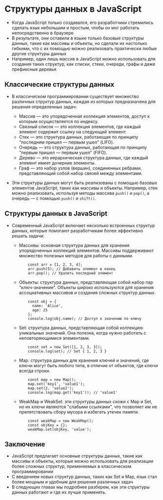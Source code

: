# Структуры данных в JavaScript

- Когда JavaScript только создавался, его разработчики стремились сделать язык небольшим и простым, чтобы он мог работать непосредственно в браузере
- В результате, они оставили в языке только базовые структуры данных, такие как массивы и объекты, но сделали их настолько гибкими, что с их помощью можно реализовать практически любые другие структуры данных
- Например, один лишь массив в JavaScript можно использовать для создания таких структур, как списки, стеки, очереди, графы и даже префиксные деревья

## Классические структуры данных

- В классическом программировании существует множество различных структур данных, каждая из которых предназначена для решения определенных задач:

  - Массив — это упорядоченная коллекция элементов, доступ к которым осуществляется по индексу.
  - Связный список — это коллекция элементов, где каждый элемент содержит ссылку на следующий элемент.
  - Стек — это структура данных, работающая по принципу "последним пришел — первым ушел" (LIFO).
  - Очередь — это структура данных, работающая по принципу "первым пришел — первым ушел" (FIFO).
  - Дерево — это иерархическая структура данных, где каждый элемент имеет дочерние элементы.
  - Граф — это набор узлов (вершин), соединенных ребрами, представляющий собой набор связей между элементами.

- Эти структуры данных могут быть реализованы с помощью базовых элементов JavaScript, таких как массивы и объекты. Например, стек можно реализовать, используя методы массива `push()` и `pop()`, а очередь — с помощью `push()` и `shift()`.

## Структуры данных в JavaScript

- Современный JavaScript включает несколько встроенных структур данных, которые помогают разработчикам более эффективно решать задачи:

  - Массивы: основная структура данных для хранения упорядоченных коллекций элементов. Массивы поддерживают множество полезных методов для работы с данными.

            const arr = [1, 2, 3, 4];
            arr.push(5); // Добавить элемент в конец
            arr.pop(); // Удалить последний элемент

  - Объекты: структура данных, представляющая собой набор пар "ключ-значение". Объекты широко используются для хранения ассоциативных массивов и создания сложных структур данных.

            const obj = {
              name: 'Alice',
              age: 25
            };
            console.log(obj.name); // Доступ к значению по ключу

  - Set: структура данных, представляющая собой коллекцию уникальных значений. Она полезна, когда нужно работать с неповторяющимися элементами.

            const set = new Set([1, 2, 3, 3]);
            console.log(set); // Set { 1, 2, 3 }

  - Map: структура данных для хранения ключей и значений, где ключи могут быть любого типа, в отличие от объектов, где ключи всегда строки.

            const map = new Map();
            map.set('key1', 'value1');
            map.set(2, 'value2');
            console.log(map.get('key1')); // 'value1'

  - WeakMap и WeakSet: эти структуры данных схожи с Map и Set, но их ключи являются "слабыми ссылками", что позволяет им не препятствовать сбору мусора и избегать утечек памяти.

            const weakMap = new WeakMap();
            const objKey = {};
            weakMap.set(objKey, 'value');

## Заключение

- JavaScript предлагает основные структуры данных, такие как массивы и объекты, которые можно использовать для реализации более сложных структур, применяемых в классическом программировании
- С введением новых структур данных, таких как Set и Map, язык стал более мощным и удобным для решения различных задач
- В следующих главах мы подробнее разберем, как эти структуры данных работают и где их лучше применять.

